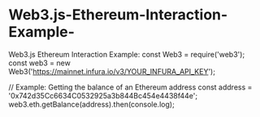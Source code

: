 # Web3.js-Ethereum-Interaction-Example-
Web3.js Ethereum Interaction Example:
const Web3 = require('web3');
const web3 = new Web3('https://mainnet.infura.io/v3/YOUR_INFURA_API_KEY');

// Example: Getting the balance of an Ethereum address
const address = '0x742d35Cc6634C0532925a3b844Bc454e4438f44e';
web3.eth.getBalance(address).then(console.log);
